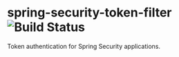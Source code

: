 # spring-security-token-filter ![Build Status](https://travis-ci.org/visola/spring-security-token-filter.svg?branch=master)

Token authentication for Spring Security applications.
